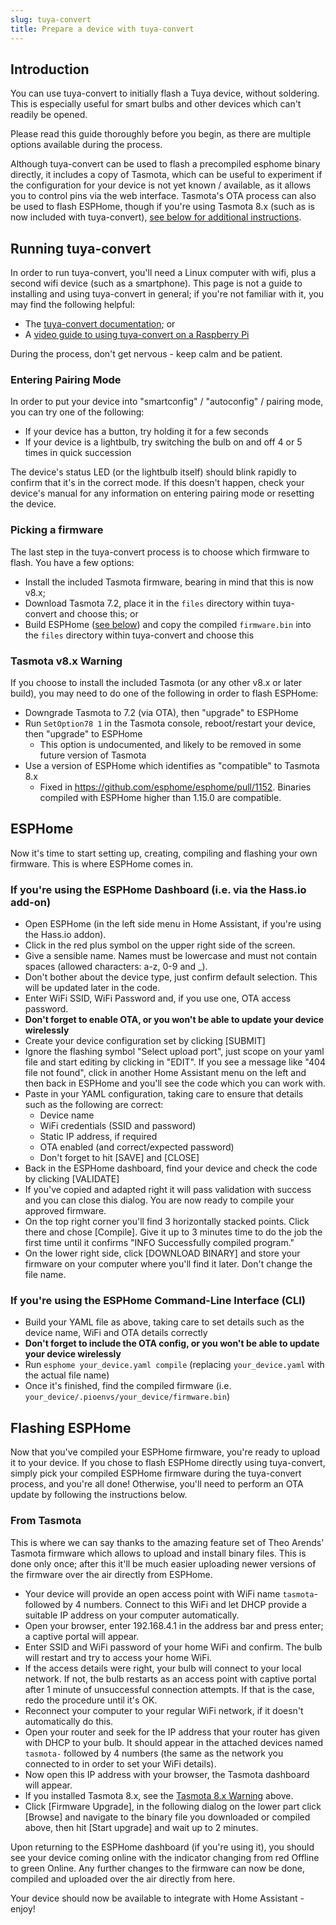 ```yaml
---
slug: tuya-convert
title: Prepare a device with tuya-convert
---
```


## Introduction

You can use tuya-convert to initially flash a Tuya device, without soldering. This is especially useful for smart bulbs and other devices which can't readily be opened.

Please read this guide thoroughly before you begin, as there are multiple options available during the process.

Although tuya-convert can be used to flash a precompiled esphome binary directly, it includes a copy of Tasmota, which can be useful to experiment if the configuration for your device is not yet known / available, as it allows you to control pins via the web interface. Tasmota's OTA process can also be used to flash ESPHome, though if you're using Tasmota 8.x (such as is now included with tuya-convert), [see below for additional instructions](#tasmota-v8x-warning).

## Running tuya-convert

In order to run tuya-convert, you'll need a Linux computer with wifi, plus a second wifi device (such as a smartphone). This page is not a guide to installing and using tuya-convert in general; if you're not familiar with it, you may find the following helpful:

- The [tuya-convert documentation](https://github.com/ct-Open-Source/tuya-convert#requirements); or
- A [video guide to using tuya-convert on a Raspberry Pi](https://www.digiblur.com/2019/11/tuya-convert-2-flash-tuya-smartlife.html)

During the process, don't get nervous - keep calm and be patient.

### Entering Pairing Mode

In order to put your device into "smartconfig" / "autoconfig" / pairing mode, you can try one of the following:

- If your device has a button, try holding it for a few seconds
- If your device is a lightbulb, try switching the bulb on and off 4 or 5 times in quick succession

The device's status LED (or the lightbulb itself) should blink rapidly to confirm that it's in the correct mode. If this doesn't happen, check your device's manual for any information on entering pairing mode or resetting the device.

### Picking a firmware

The last step in the tuya-convert process is to choose which firmware to flash. You have a few options:

- Install the included Tasmota firmware, bearing in mind that this is now v8.x;
- Download Tasmota 7.2, place it in the `files` directory within tuya-convert and choose this; or
- Build ESPHome ([see below](#esphome)) and copy the compiled `firmware.bin` into the `files` directory within tuya-convert and choose this

### Tasmota v8.x Warning

If you choose to install the included Tasmota (or any other v8.x or later build), you may need to do one of the following in order to flash ESPHome:

- Downgrade Tasmota to 7.2 (via OTA), then "upgrade" to ESPHome
- Run `SetOption78 1` in the Tasmota console, reboot/restart your device, then "upgrade" to ESPHome
  - This option is undocumented, and likely to be removed in some future version of Tasmota
- Use a version of ESPHome which identifies as "compatible" to Tasmota 8.x
  - Fixed in https://github.com/esphome/esphome/pull/1152. Binaries compiled with ESPHome higher than 1.15.0 are compatible.

## ESPHome

Now it's time to start setting up, creating, compiling and flashing your own firmware. This is where ESPHome comes in.

### If you're using the ESPHome Dashboard (i.e. via the Hass.io add-on)

- Open ESPHome (in the left side menu in Home Assistant, if you're using the Hass.io addon).
- Click in the red plus symbol on the upper right side of the screen.
- Give a sensible name. Names must be lowercase and must not contain spaces (allowed characters: a-z, 0-9 and \_).
- Don't bother about the device type, just confirm default selection. This will be updated later in the code.
- Enter WiFi SSID, WiFi Password and, if you use one, OTA access password.
- **Don't forget to enable OTA, or you won't be able to update your device wirelessly**
- Create your device configuration set by clicking [SUBMIT]
- Ignore the flashing symbol "Select upload port", just scope on your yaml file and start editing by clicking in "EDIT". If you see a message like "404 file not found", click in another Home Assistant menu on the left and then back in ESPHome and you'll see the code which you can work with.
- Paste in your YAML configuration, taking care to ensure that details such as the following are correct:
  - Device name
  - WiFi credentials (SSID and password)
  - Static IP address, if required
  - OTA enabled (and correct/expected password)
  - Don't forget to hit [SAVE] and [CLOSE]
- Back in the ESPHome dashboard, find your device and check the code by clicking [VALIDATE]
- If you've copied and adapted right it will pass validation with success and you can close this dialog. You are now ready to compile your approved firmware.
- On the top right corner you'll find 3 horizontally stacked points. Click there and chose [Compile]. Give it up to 3 minutes time to do the job the first time until it confirms "INFO Successfully compiled program."
- On the lower right side, click [DOWNLOAD BINARY] and store your firmware on your computer where you'll find it later. Don't change the file name.

### If you're using the ESPHome Command-Line Interface (CLI)

- Build your YAML file as above, taking care to set details such as the device name, WiFi and OTA details correctly
- **Don't forget to include the OTA config, or you won't be able to update your device wirelessly**
- Run `esphome your_device.yaml compile` (replacing `your_device.yaml` with the actual file name)
- Once it's finished, find the compiled firmware (i.e. `your_device/.pioenvs/your_device/firmware.bin`)

## Flashing ESPHome

Now that you've compiled your ESPHome firmware, you're ready to upload it to your device. If you chose to flash ESPHome directly using tuya-convert, simply pick your compiled ESPHome firmware during the tuya-convert process, and you're all done! Otherwise, you'll need to perform an OTA update by following the instructions below.

### From Tasmota

This is where we can say thanks to the amazing feature set of Theo Arends' Tasmota firmware which allows to upload and install binary files. This is done only once; after this it'll be much easier uploading newer versions of the firmware over the air directly from ESPHome.

- Your device will provide an open access point with WiFi name `tasmota`- followed by 4 numbers. Connect to this WiFi and let DHCP provide a suitable IP address on your computer automatically.
- Open your browser, enter 192.168.4.1 in the address bar and press enter; a captive portal will appear.
- Enter SSID and WiFi password of your home WiFi and confirm. The bulb will restart and try to access your home WiFi.
- If the access details were right, your bulb will connect to your local network. If not, the bulb restarts as an access point with captive portal after 1 minute of unsuccessful connection attempts. If that is the case, redo the procedure until it's OK.
- Reconnect your computer to your regular WiFi network, if it doesn't automatically do this.
- Open your router and seek for the IP address that your router has given with DHCP to your bulb. It should appear in the attached devices named `tasmota-` followed by 4 numbers (the same as the network you connected to in order to set your WiFi details).
- Now open this IP address with your browser, the Tasmota dashboard will appear.
- If you installed Tasmota 8.x, see the [Tasmota 8.x Warning](#tasmota-v8x-warning) above.
- Click [Firmware Upgrade], in the following dialog on the lower part click [Browse] and navigate to the binary file you downloaded or compiled above, then hit [Start upgrade] and wait up to 2 minutes.

Upon returning to the ESPHome dashboard (if you're using it), you should see your device coming online with the indicator changing from red Offline to green Online. Any further changes to the firmware can now be done, compiled and uploaded over the air directly from here.

Your device should now be available to integrate with Home Assistant - enjoy!

